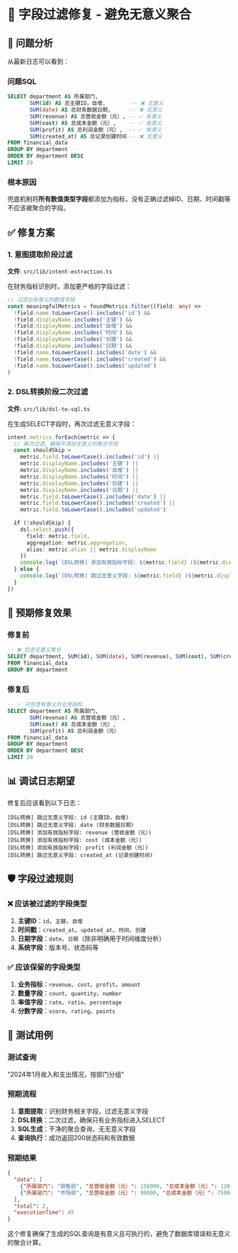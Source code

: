 # 🔧 字段过滤修复 - 避免无意义聚合

## 🐛 问题分析

从最新日志可以看到：

### 问题SQL
```sql
SELECT department AS 所属部门, 
       SUM(id) AS 总主键ID，自增,        -- ❌ 无意义
       SUM(date) AS 总财务数据日期,      -- ❌ 无意义  
       SUM(revenue) AS 总营收金额（元）, -- ✅ 有意义
       SUM(cost) AS 总成本金额（元）,    -- ✅ 有意义
       SUM(profit) AS 总利润金额（元）,  -- ✅ 有意义
       SUM(created_at) AS 总记录创建时间 -- ❌ 无意义
FROM financial_data 
GROUP BY department 
ORDER BY department DESC 
LIMIT 20
```

### 根本原因
兜底机制将**所有数值类型字段**都添加为指标，没有正确过滤掉ID、日期、时间戳等不应该被聚合的字段。

## ✅ 修复方案

### 1. 意图提取阶段过滤
**文件**: `src/lib/intent-extraction.ts`

在财务指标识别时，添加更严格的字段过滤：
```typescript
// 过滤出有意义的数值字段
const meaningfulMetrics = foundMetrics.filter((field: any) => 
  !field.name.toLowerCase().includes('id') && 
  !field.displayName.includes('主键') &&
  !field.displayName.includes('自增') &&
  !field.displayName.includes('时间') &&
  !field.displayName.includes('创建') &&
  !field.displayName.includes('日期') &&
  !field.name.toLowerCase().includes('date') &&
  !field.name.toLowerCase().includes('created') &&
  !field.name.toLowerCase().includes('updated')
)
```

### 2. DSL转换阶段二次过滤
**文件**: `src/lib/dsl-to-sql.ts`

在生成SELECT字段时，再次过滤无意义字段：
```typescript
intent.metrics.forEach(metric => {
  // 再次过滤，确保不添加无意义的聚合字段
  const shouldSkip = 
    metric.field.toLowerCase().includes('id') ||
    metric.displayName.includes('主键') ||
    metric.displayName.includes('自增') ||
    metric.displayName.includes('时间') ||
    metric.displayName.includes('创建') ||
    metric.displayName.includes('日期') ||
    metric.field.toLowerCase().includes('date') ||
    metric.field.toLowerCase().includes('created') ||
    metric.field.toLowerCase().includes('updated')
  
  if (!shouldSkip) {
    dsl.select.push({
      field: metric.field,
      aggregation: metric.aggregation,
      alias: metric.alias || metric.displayName
    })
    console.log(`[DSL转换] 添加有效指标字段: ${metric.field} (${metric.displayName})`)
  } else {
    console.log(`[DSL转换] 跳过无意义字段: ${metric.field} (${metric.displayName})`)
  }
})
```

## 🎯 预期修复效果

### 修复前
```sql
-- ❌ 包含无意义聚合
SELECT department, SUM(id), SUM(date), SUM(revenue), SUM(cost), SUM(created_at) 
FROM financial_data 
GROUP BY department
```

### 修复后
```sql
-- ✅ 只包含有意义的业务指标
SELECT department AS 所属部门, 
       SUM(revenue) AS 总营收金额（元）, 
       SUM(cost) AS 总成本金额（元）, 
       SUM(profit) AS 总利润金额（元）
FROM financial_data 
GROUP BY department 
ORDER BY department DESC 
LIMIT 20
```

## 📊 调试日志期望

修复后应该看到以下日志：
```
[DSL转换] 跳过无意义字段: id (主键ID，自增)
[DSL转换] 跳过无意义字段: date (财务数据日期)  
[DSL转换] 添加有效指标字段: revenue (营收金额（元）)
[DSL转换] 添加有效指标字段: cost (成本金额（元）)
[DSL转换] 添加有效指标字段: profit (利润金额（元）)
[DSL转换] 跳过无意义字段: created_at (记录创建时间)
```

## 🛡️ 字段过滤规则

### ❌ 应该被过滤的字段类型
1. **主键ID**：`id`、`主键`、`自增`
2. **时间戳**：`created_at`、`updated_at`、`时间`、`创建`
3. **日期字段**：`date`、`日期`（除非明确用于时间维度分析）
4. **系统字段**：版本号、状态码等

### ✅ 应该保留的字段类型
1. **业务指标**：`revenue`、`cost`、`profit`、`amount`
2. **数量字段**：`count`、`quantity`、`number`
3. **率值字段**：`rate`、`ratio`、`percentage`
4. **分数字段**：`score`、`rating`、`points`

## 🧪 测试用例

### 测试查询
"2024年1月收入和支出情况，按部门分组"

### 预期流程
1. **意图提取**：识别财务相关字段，过滤无意义字段
2. **DSL转换**：二次过滤，确保只有业务指标进入SELECT
3. **SQL生成**：干净的聚合查询，无无意义字段
4. **查询执行**：成功返回200状态码和有效数据

### 预期结果
```json
{
  "data": [
    {"所属部门": "销售部", "总营收金额（元）": 150000, "总成本金额（元）": 120000, "总利润金额（元）": 30000},
    {"所属部门": "市场部", "总营收金额（元）": 98000, "总成本金额（元）": 75000, "总利润金额（元）": 23000}
  ],
  "total": 2,
  "executionTime": 45
}
```

这个修复确保了生成的SQL查询是有意义且可执行的，避免了数据库错误和无意义的聚合计算。